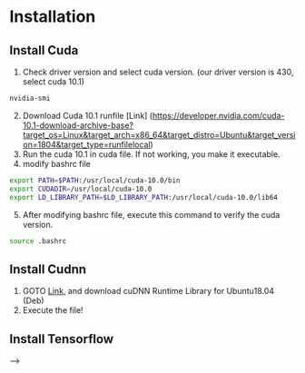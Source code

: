 # Installation

## Install Cuda
1. Check driver version and select cuda version. (our driver version is 430, select cuda 10.1) <br/>
~~~bash
nvidia-smi
~~~
2. Download Cuda 10.1 runfile [Link] (https://developer.nvidia.com/cuda-10.1-download-archive-base?target_os=Linux&target_arch=x86_64&target_distro=Ubuntu&target_version=1804&target_type=runfilelocal)
3. Run the cuda 10.1 in cuda file. If not working, you make it executable.
4. modify bashrc file
~~~bash
export PATH=$PATH:/usr/local/cuda-10.0/bin
export CUDADIR=/usr/local/cuda-10.0
export LD_LIBRARY_PATH=$LD_LIBRARY_PATH:/usr/local/cuda-10.0/lib64
~~~
5. After modifying bashrc file, execute this command to verify the cuda version.
~~~bash
source .bashrc
~~~

## Install Cudnn
1. GOTO [Link](https://developer.nvidia.com/rdp/cudnn-download), and download cuDNN Runtime Library for Ubuntu18.04 (Deb)
2. Execute the file!

## Install Tensorflow


--> 
